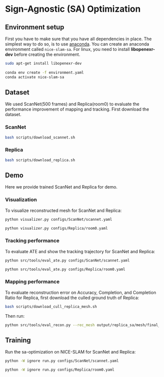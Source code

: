 # Sign-Agnostic (SA) Optimization
## Environment setup

First you have to make sure that you have all dependencies in place.
The simplest way to do so, is to use [anaconda](https://www.anaconda.com/). 
You can create an anaconda environment called `nice-slam-sa`. For linux, you need to install **libopenexr-dev** before creating the environment.
```bash
sudo apt-get install libopenexr-dev
    
conda env create -f environment.yaml
conda activate nice-slam-sa
```

## Dataset

We used ScanNet(500 frames) and Replica(room0) to evaluate the performance improvement of mapping and tracking.
First download the dataset.
### ScanNet
```bash
bash scripts/download_scannet.sh
```
### Replica
```bash
bash scripts/download_replica.sh
```

## Demo

Here we provide trained ScanNet and Replica for demo.
### Visualization
To visualize reconstructed mesh for ScanNet and Replica:
```bash
python visualizer.py configs/ScanNet/scannet.yaml
```
```bash
python visualizer.py configs/Replica/room0.yaml
```
### Tracking performance
To evaluate ATE and show the tracking trajectory for ScanNet and Replica:
```bash
python src/tools/eval_ate.py configs/ScanNet/scannet.yaml
```
```bash
python src/tools/eval_ate.py configs/Replica/room0.yaml
```
### Mapping performance
To evaluate reconstruction error on Accuracy, Completion, and Completion Ratio for Replica, first download the culled ground truth of Replica:
```bash
bash scripts/download_cull_replica_mesh.sh
```
Then run:
```bash
python src/tools/eval_recon.py --rec_mesh output/replica_sa/mesh/final_mesh_eval_rec.ply --gt_mesh cull_replica_mesh/room0.ply -2d -3d
```
## Training

Run the sa-optimization on NICE-SLAM for ScanNet and Replica:
```bash
python -W ignore run.py configs/ScanNet/scannet.yaml
```
```bash
python -W ignore run.py configs/Replica/room0.yaml
```















